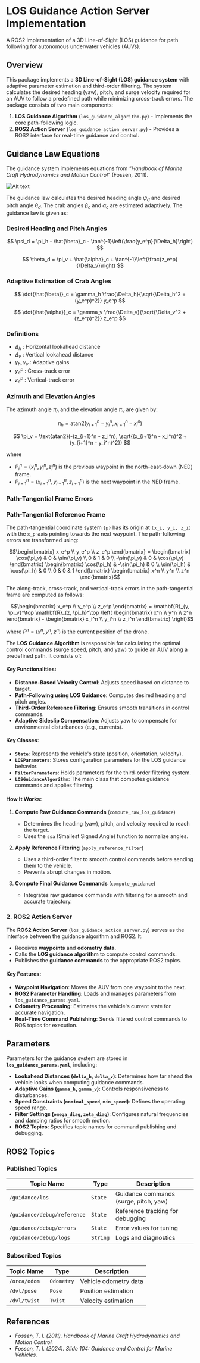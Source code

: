 # LOS Guidance Action Server Implementation

A ROS2 implementation of a 3D Line-of-Sight (LOS) guidance for path following for autonomous underwater vehicles (AUVs).

## Overview

This package implements a **3D Line-of-Sight (LOS) guidance system** with adaptive parameter estimation and third-order filtering. The system calculates the desired heading (yaw), pitch, and surge velocity required for an AUV to follow a predefined path while minimizing cross-track errors. The package consists of two main components:

1. **LOS Guidance Algorithm** (`los_guidance_algorithm.py`) - Implements the core path-following logic.
2. **ROS2 Action Server** (`los_guidance_action_server.py`) - Provides a ROS2 interface for real-time guidance and control.

## Guidance Law Equations

The guidance system implements equations from *"Handbook of Marine Craft Hydrodynamics and Motion Control"* (Fossen, 2011).

![Alt text](Images/LOS_IMAGE.png)

The guidance law calculates the desired heading angle $\psi_d$ and desired pitch angle $\theta_d$. The crab angles $\beta_c$ and $\alpha_c$ are estimated adaptively. The guidance law is given as:

### Desired Heading and Pitch Angles

$$
\psi_d = \pi_h - \hat{\beta}_c - \tan^{-1}\left(\frac{y_e^p}{\Delta_h}\right)
$$

$$
\theta_d = \pi_v + \hat{\alpha}_c + \tan^{-1}\left(\frac{z_e^p}{\Delta_v}\right)
$$


### Adaptive Estimation of Crab Angles

$$
\dot{\hat{\beta}}_c = \gamma_h \frac{\Delta_h}{\sqrt{\Delta_h^2 + (y_e^p)^2}} y_e^p
$$

$$
\dot{\hat{\alpha}}_c = \gamma_v \frac{\Delta_v}{\sqrt{\Delta_v^2 + (z_e^p)^2}} z_e^p
$$

### Definitions

- $\Delta_h$ : Horizontal lookahead distance
- $\Delta_v$ : Vertical lookahead distance
- $\gamma_h, \gamma_v$ : Adaptive gains
- $y_e^p$ : Cross-track error
- $z_e^p$ : Vertical-track error

### Azimuth and Elevation Angles

The azimuth angle $\pi_h$ and the elevation angle $\pi_v$ are given by:

$$
\pi_h = \text{atan2}(y_{i+1}^n - y_i^n, x_{i+1}^n - x_i^n)
$$

$$
\pi_v = \text{atan2}(-(z_{i+1}^n - z_i^n), \sqrt{(x_{i+1}^n - x_i^n)^2 + (y_{i+1}^n - y_i^n)^2})
$$

where
- $P_i^n = (x_i^n, y_i^n, z_i^n)$ is the previous waypoint in the north-east-down (NED) frame.
- $P_{i+1}^n = (x_{i+1}^n, y_{i+1}^n, z_{i+1}^n)$ is the next waypoint in the NED frame.

### Path-Tangential Frame Errors

### Path-Tangential Reference Frame
The path-tangential coordinate system `{p}` has its origin at `(x_i, y_i, z_i)` with the `x_p`-axis pointing towards the next waypoint. The path-following errors are transformed using:

```math
\begin{bmatrix}
x_e^p \\
y_e^p \\
z_e^p
\end{bmatrix} =
\begin{bmatrix}
\cos(\pi_v) & 0 & \sin(\pi_v) \\
0 & 1 & 0 \\
-\sin(\pi_v) & 0 & \cos(\pi_v)
\end{bmatrix}
\begin{bmatrix}
\cos(\pi_h) & -\sin(\pi_h) & 0 \\
\sin(\pi_h) & \cos(\pi_h) & 0 \\
0 & 0 & 1
\end{bmatrix}
\begin{bmatrix}
x^n \\
y^n \\
z^n
\end{bmatrix}
```


The along-track, cross-track, and vertical-track errors in the path-tangential frame are computed as follows:

```math
\begin{bmatrix}
x_e^p \\ y_e^p \\ z_e^p
\end{bmatrix} = \mathbf{R}_{y, \pi_v}^\top \mathbf{R}_{z, \pi_h}^\top \left( \begin{bmatrix}
x^n \\ y^n \\ z^n
\end{bmatrix} - \begin{bmatrix}
x_i^n \\ y_i^n \\ z_i^n
\end{bmatrix}
\right)
```
where $P^n = (x^n, y^n, z^n)$ is the current position of the drone.

The **LOS Guidance Algorithm** is responsible for calculating the optimal control commands (surge speed, pitch, and yaw) to guide an AUV along a predefined path. It consists of:

#### Key Functionalities:
- **Distance-Based Velocity Control**: Adjusts speed based on distance to target.
- **Path-Following using LOS Guidance**: Computes desired heading and pitch angles.
- **Third-Order Reference Filtering**: Ensures smooth transitions in control commands.
- **Adaptive Sideslip Compensation**: Adjusts yaw to compensate for environmental disturbances (e.g., currents).

#### Key Classes:
- **`State`**: Represents the vehicle's state (position, orientation, velocity).
- **`LOSParameters`**: Stores configuration parameters for the LOS guidance behavior.
- **`FilterParameters`**: Holds parameters for the third-order filtering system.
- **`LOSGuidanceAlgorithm`**: The main class that computes guidance commands and applies filtering.

#### How It Works:
1. **Compute Raw Guidance Commands** (`compute_raw_los_guidance`)
   - Determines the heading (yaw), pitch, and velocity required to reach the target.
   - Uses the `ssa` (Smallest Signed Angle) function to normalize angles.

2. **Apply Reference Filtering** (`apply_reference_filter`)
   - Uses a third-order filter to smooth control commands before sending them to the vehicle.
   - Prevents abrupt changes in motion.

3. **Compute Final Guidance Commands** (`compute_guidance`)
   - Integrates raw guidance commands with filtering for a smooth and accurate trajectory.

### 2. ROS2 Action Server

The **ROS2 Action Server** (`los_guidance_action_server.py`) serves as the interface between the guidance algorithm and ROS2. It:

- Receives **waypoints** and **odometry data**.
- Calls the **LOS guidance algorithm** to compute control commands.
- Publishes the **guidance commands** to the appropriate ROS2 topics.

#### Key Features:
- **Waypoint Navigation**: Moves the AUV from one waypoint to the next.
- **ROS2 Parameter Handling**: Loads and manages parameters from `los_guidance_params.yaml`.
- **Odometry Processing**: Estimates the vehicle's current state for accurate navigation.
- **Real-Time Command Publishing**: Sends filtered control commands to ROS topics for execution.

## Parameters

Parameters for the guidance system are stored in **`los_guidance_params.yaml`**, including:

- **Lookahead Distances (`delta_h`, `delta_v`)**: Determines how far ahead the vehicle looks when computing guidance commands.
- **Adaptive Gains (`gamma_h`, `gamma_v`)**: Controls responsiveness to disturbances.
- **Speed Constraints (`nominal_speed`, `min_speed`)**: Defines the operating speed range.
- **Filter Settings (`omega_diag`, `zeta_diag`)**: Configures natural frequencies and damping ratios for smooth motion.
- **ROS2 Topics**: Specifies topic names for command publishing and debugging.

## ROS2 Topics

### **Published Topics**
| Topic Name | Type | Description |
|------------|------|-------------|
| `/guidance/los` | `State` | Guidance commands (surge, pitch, yaw) |
| `/guidance/debug/reference` | `State` | Reference tracking for debugging |
| `/guidance/debug/errors` | `State` | Error values for tuning |
| `/guidance/debug/logs` | `String` | Logs and diagnostics |

### **Subscribed Topics**
| Topic Name | Type | Description |
|------------|------|-------------|
| `/orca/odom` | `Odometry` | Vehicle odometry data |
| `/dvl/pose` | `Pose` | Position estimation |
| `/dvl/twist` | `Twist` | Velocity estimation |


## References
- *Fossen, T. I. (2011). Handbook of Marine Craft Hydrodynamics and Motion Control.*
- *Fossen, T. I. (2024). Slide 104: Guidance and Control for Marine Vehicles.*

